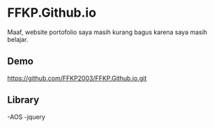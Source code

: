 # FFKP.Github.io
Maaf, website portofolio saya masih kurang bagus karena saya masih belajar.

## Demo
https://github.com/FFKP2003/FFKP.Github.io.git

## Library
-AOS
-jquery
